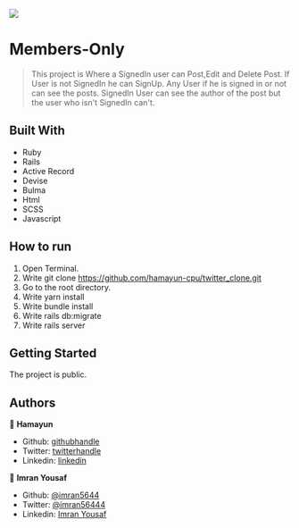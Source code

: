 ![](https://img.shields.io/badge/Microverse-blueviolet)

# Members-Only

> This project is Where a SignedIn user can Post,Edit and Delete Post. If User is not SignedIn he can SignUp. Any User if he is signed in or not can see the posts. SignedIn User can see the author of the post but the user who isn't SignedIn can't.

## Built With

- Ruby
- Rails
- Active Record
- Devise
- Bulma
- Html
- SCSS
- Javascript

## How to run

1. Open Terminal.
2. Write git clone https://github.com/hamayun-cpu/twitter_clone.git
3. Go to the root directory.
4. Write yarn install
5. Write bundle install
6. Write rails db:migrate
6. Write rails server

## Getting Started

The project is public.

## Authors

👤 **Hamayun**

- Github: [githubhandle](https://github.com/hamayun-cpu)
- Twitter: [twitterhandle](https://twitter.com/hamayun_waheed?s=09&fbclid=IwAR0rfO9cMDDeCX8LfXf4cCNQDrL4LpJ02Q2csWhcT-VtMQ0Cy9EgTB4Wq8E)
- Linkedin: [linkedin](https://www.linkedin.com/in/hamayun-waheed/)


👤 **Imran Yousaf** 

- Github: [@imran5644](https://github.com/imran5644)
- Twitter: [@imran56444](https://twitter.com/imran56444)
- Linkedin: [Imran Yousaf](https://www.linkedin.com/in/imran-yousaf5644/)